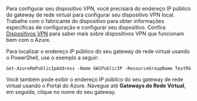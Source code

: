 
Para configurar seu dispositivo VPN, você precisará do endereço IP público do gateway de rede virtual para configurar seu dispositivo VPN local. Trabalhe com o fabricante do dispositivo para obter informações específicas de configuração e configurar seu dispositivo. Confira [Dispositivos VPN](../articles/vpn-gateway/vpn-gateway-about-vpn-devices.md) para saber mais sobre dispositivos VPN que funcionam bem com o Azure.

Para localizar o endereço IP público do seu gateway de rede virtual usando o PowerShell, use o exemplo a seguir:

	Get-AzureRmPublicIpAddress -Name GW1PublicIP -ResourceGroupName TestRG

Você também pode exibir o endereço IP público do seu gateway de rede virtual usando o Portal do Azure. Navegue até **Gateways de Rede Virtual**, em seguida, clique no nome do seu gateway.

<!---HONumber=AcomDC_0406_2016-->